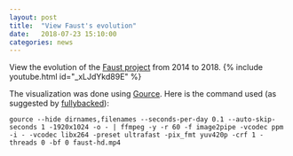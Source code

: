 ```yaml
---
layout: post
title:  "View Faust's evolution"
date:   2018-07-23 15:10:00
categories: news
---
```

View the evolution of the [Faust project](https://github.com/grame-cncm/faust) from 2014 to 2018. 
{% include youtube.html id="_xLJdYkd89E" %}

The visualization was done using [Gource](http://gource.io/). Here is the command used (as suggested by [fullybacked](http://www.fullybaked.co.uk/articles/getting-gource-running-on-osx)):

    gource --hide dirnames,filenames --seconds-per-day 0.1 --auto-skip-seconds 1 -1920x1024 -o - | ffmpeg -y -r 60 -f image2pipe -vcodec ppm -i - -vcodec libx264 -preset ultrafast -pix_fmt yuv420p -crf 1 -threads 0 -bf 0 faust-hd.mp4

